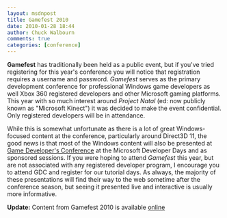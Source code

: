 ```yaml
---
layout: msdnpost
title: Gamefest 2010
date: 2010-01-28 18:44
author: Chuck Walbourn
comments: true
categories: [conference]
---
```

<strong>Gamefest</strong> has traditionally been held as a public event, but if you've tried registering for this year's conference you will notice that registration requires a username and password. <em>Gamefest</em> serves as the primary development conference for professional Windows game developers as well Xbox 360 registered developers and other Microsoft gaming platforms. This year with so much interest around <em>Project Natal</em> (ed: now publicly known as "Microsoft Kinect") it was decided to make the event confidential. Only registered developers will be in attendance.
<!--more-->

While this is somewhat unfortunate as there is a lot of great Windows-focused content at the conference, particularly around Direct3D 11, the good news is that most of the Windows content will also be presented at <a href="http://www.gdconf.com/" title="Game Developer's Conference">Game Developer's Conference</a> at the Microsoft Developer Days and as sponsored sessions. If you were hoping to attend <em>Gamefest</em> this year, but are not associated with any registered developer program, I encourage you to attend GDC and register for our tutorial days. As always, the majority of these presentations will find their way to the web sometime after the conference season, but seeing it presented live and interactive is usually more informative.

<strong>Update:</strong> Content from Gamefest 2010 is available [online](https://walbourn.github.io/gamefest-2010-presentations-posted/)
